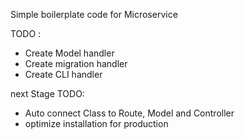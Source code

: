 Simple boilerplate code for Microservice



TODO : 

- Create Model handler
- Create migration handler
- Create CLI handler

next Stage TODO:
- Auto connect Class to Route, Model and Controller
- optimize installation for production